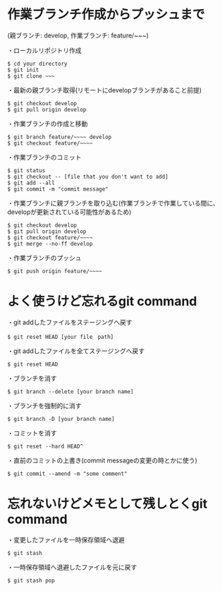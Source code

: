 # 作業ブランチ作成からプッシュまで
(親ブランチ: develop, 作業ブランチ: feature/~~~)

・ローカルリポジトリ作成

    $ cd your directory
    $ git init
    $ git clone ~~~

・最新の親ブランチ取得(リモートにdevelopブランチがあること前提)

    $ git checkout develop
    $ git pull origin develop

・作業ブランチの作成と移動

    $ git branch feature/~~~~ develop
    $ git checkout feature/~~~~

・作業ブランチのコミット

    $ git status
    $ git checkout -- [file that you don't want to add]
    $ git add --all
    $ git commit -m "commit message"

・作業ブランチに親ブランチを取り込む(作業ブランチで作業している間に、developが更新されている可能性があるため)

    $ git checkout develop
    $ git pull origin develop
    $ git checkout feature/~~~~
    $ git merge --no-ff develop

・作業ブランチのプッシュ

    $ git push origin feature/~~~~

# よく使うけど忘れるgit command

・git addしたファイルをステージングへ戻す

    $ git reset HEAD [your file　path]

・git addしたファイルを全てステージングへ戻す
	  
    $ git reset HEAD

・ブランチを消す

    $ git branch --delete [your branch name]

・ブランチを強制的に消す

    $ git branch -D [your branch name]

・コミットを消す

    $ git reset --hard HEAD^

・直前のコミットの上書き(commit messageの変更の時とかに使う)

    $ git commit --amend -m "some comment"

# 忘れないけどメモとして残しとくgit command

・変更したファイルを一時保存領域へ退避

    $ git stash

・一時保存領域へ退避したファイルを元に戻す

    $ git stash pop

